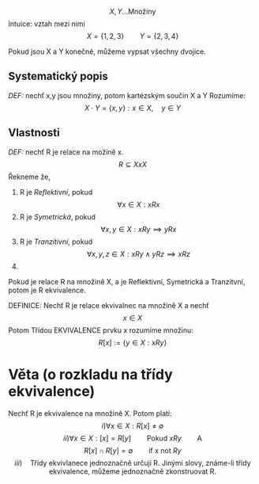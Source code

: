 $$
X,Y  \dots     \text{Množiny}
$$
Intuice: vztah mezi nimi
$$
X = \{1,2,3\}  \qquad Y = \{2,3,4\}
$$


Pokud jsou X a Y konečné, můžeme vypsat všechny dvojice.

## Systematický popis

*DEF:* nechť x,y jsou množiny, potom kartézským součin X a Y Rozumíme:
$$
X \cdot Y = \{x,y\}: x  \in X, \quad y \in Y   
$$


## Vlastnosti

*DEF:* nechť R je relace na možině x. $$
R \subseteq X x X$$
Řekneme že,
1.  R je _Reflektivní_, pokud $$ \forall x \in X: xRx $$
2. R  je _Symetrická_, pokud $$ \forall x,y \in X: xRy \implies yRx$$
3. R je _Tranzitivní_, pokud $$\forall x,y,z \in X: xRy \land  yRz \implies xRz $$
4. 
Pokud je relace R na množině X, a je Reflektivní, Symetrická a Tranzitvní, potom je R ekvivalence.


DEFINICE:
Nechť R je relace ekvivalnec na množině  X a nechť $$
x \in X$$
Potom Třídou EKVIVALENCE prvku x rozumíme množinu: $$
R[x]:=\{y \in X: xRy\}$$

# Věta (o rozkladu na třídy ekvivalence)
Nechť R je ekvivalence na množině X.
Potom platí:
$$
i) \forall x \in X : R[x] \neq \emptyset
$$
$$
ii) \forall x \in X: [x] = R[y] \qquad \text{Pokud    } xRy \qquad  \text{A }
$$
$$
R[x] \cap R[y] = \emptyset \qquad \text{if x not }  R y
$$
$$
iii) \quad \text{Třídy ekvivlanece jednoznačně určují R. Jinými slovy, známe-li třídy ekvivalence, můžeme jednoznačně zkonstruovat R.}
$$